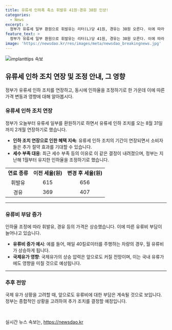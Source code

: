 ```yaml
---
title: 유류세 인하폭 축소 휘발유 41원·경유 38원 인상!
categories:
  - News
excerpt: >
  정부가 유류세 일부 환원으로 휘발유는 리터(L)당 41원, 경유는 38원 오른다. 이에 따라 서민들의 기름값 부담이 늘어날 전망이다. 기획재정부는 유류세 인하 조치를 8월31일까지 2개월 연장하되, 인하율을 7월1일부터 조정할 예정이다. 이는 세수 부족 등의 이유로 판단된 것으로, 국제 유가 하락과 물가 안정화를 고려한 것이라고 밝혔다. 이에 따라 휘발유 리터당 656원, 경유는 407원으로 가격이 오를 전망이며, 국제 유가 상승 압력이 계속될 것으로 전망된다.
feature_text: >
  정부가 유류세 일부 환원으로 휘발유는 리터(L)당 41원, 경유는 38원 오른다. 이에 따라 서민들의 기름값 부담이 늘어날 전망이다. 기획재정부는 유류세 인하 조치를 8월31일까지 2개월 연장하되, 인하율을 7월1일부터 조정할 예정이다. 이는 세수 부족 등의 이유로 판단된 것으로, 국제 유가 하락과 물가 안정화를 고려한 것이라고 밝혔다. 이에 따라 휘발유 리터당 656원, 경유는 407원으로 가격이 오를 전망이며, 국제 유가 상승 압력이 계속될 것으로 전망된다.
image: 'https://newsdao.kr/res/images/meta/newsdao_breakingnews.jpg'
---
```


<p><img src="https://newsdao.kr/res/images/meta/newsdao_breakingnews.jpg" alt="implanttips 속보" /></p>

<h2 data-ke-size="size26">유류세 인하 조치 연장 및 조정 안내, 그 영향</h2>

<p data-ke-size="size16">정부가 유류세 인하 조치를 연장하고, 동시에 인하율을 조정하기로 한 가운데 이에 따른 가격 변동과 영향에 대해 알아봅시다.</p>

<h3>유류세 인하 조치 연장</h3>

<p data-ke-size="size16">정부가 오늘부터 유류세 일부를 환원하기로 하면서 유류세 인하 조치를 오는 8월 31일까지 2개월 연장하기로 했습니다.</p>

<ul>
  <li><b>인하 조치 연장으로 인한 혜택 지속</b>: 유류세 인하 조치의 기간이 연장되면서 소비자들은 추가 절약 효과를 기대할 수 있습니다.</li>
  <li><b>세수 부족 대응</b>: 최근 세수 부족 등의 이유로 이 같은 결정이 내려졌으며, 정부는 지난해 1월부터 유지한 인하율을 조정하기로 했습니다.</li>
</ul>

<table>
  <tr>
    <td style="text-align: center; height: 17px;"><b>연료 종류</b></td>
    <td style="text-align: center; height: 17px;"><b>이전 세율(원)</b></td>
    <td style="text-align: center; height: 17px;"><b>변경 후 세율(원)</b></td>
  </tr>
  <tr>
    <td style="text-align: center; height: 17px;">휘발유</td>
    <td style="text-align: center; height: 17px;">615</td>
    <td style="text-align: center; height: 17px;">656</td>
  </tr>
  <tr>
    <td style="text-align: center; height: 17px;">경유</td>
    <td style="text-align: center; height: 17px;">369</td>
    <td style="text-align: center; height: 17px;">407</td>
  </tr>
</table>

<hr>

<h3>유류비 부담 증가</h3>

<p data-ke-size="size16">인하율 조정에 따라 휘발유, 경유 등의 가격은 상승했습니다. 이에 따른 유류비 부담이 늘어나고 있습니다.</p>

<ul>
  <li><b>유류비 증가 예시</b>: 예를 들어, 매일 40킬로미터를 주행하는 차량의 경우, 월 유류비가 상승하게 됩니다.</li>
  <li><b>국제유가 영향</b>: 국제유가의 상승 압력은 앞으로도 커질 전망이며, 이는 국내 유류가에도 영향을 미칠 것으로 예상됩니다.</li>
</ul>

<hr>

<h3>추후 전망</h3>

<p data-ke-size="size16">국제 유가 상황을 고려할 때, 앞으로도 유류비에 대한 부담은 계속될 것으로 보입니다. 정부는 종합적인 상황을 고려하여 추가 조치를 결정할 예정입니다.</p>

<p data-ke-size="size16">&nbsp;</p>
실시간 뉴스 속보는, <a href="https://newsdao.kr" rel="dofollow">https://newsdao.kr</a>


